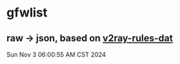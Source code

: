# gfwlist
## raw -> json, based on [v2ray-rules-dat](https://github.com/Loyalsoldier/v2ray-rules-dat)
Sun Nov  3 06:00:55 AM CST 2024

